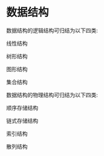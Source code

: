 #  数据结构

数据结构的逻辑结构可归结为以下四类: <br/>

线性结构  <br/>
    
树形结构   <br/>

图形结构 <br/>

集合结构 <br/>

数据结构的物理结构可归结为以下四类: <br/>

顺序存储结构 <br/>

链式存储结构 <br/>

索引结构   <br/>

散列结构  <br/>